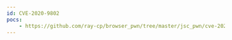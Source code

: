```yaml
---
id: CVE-2020-9802
pocs:
    - https://github.com/ray-cp/browser_pwn/tree/master/jsc_pwn/cve-2020-9802
---
```

